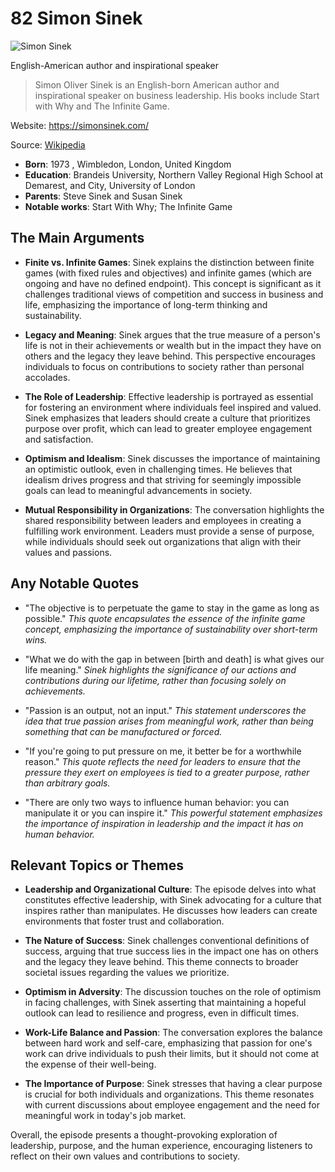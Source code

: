 # 82 Simon Sinek


![Simon Sinek](https://encrypted-tbn0.gstatic.com/images?q=tbn:ANd9GcTVhLyUpQkfnW-nGawmtpgA3UjwEY6er4Lsod7pBA&s=0)

English-American author and inspirational speaker

> Simon Oliver Sinek is an English-born American author and inspirational speaker on business leadership. His books include Start with Why and The Infinite Game.

Website: https://simonsinek.com/

Source: [Wikipedia](https://en.wikipedia.org/wiki/Simon_Sinek)

- **Born**: 1973 , Wimbledon, London, United Kingdom
- **Education**: Brandeis University, Northern Valley Regional High School at Demarest, and City, University of London
- **Parents**: Steve Sinek and Susan Sinek
- **Notable works**: Start With Why; The Infinite Game


## The Main Arguments

- **Finite vs. Infinite Games**: Sinek explains the distinction between finite games (with fixed rules and objectives) and infinite games (which are ongoing and have no defined endpoint). This concept is significant as it challenges traditional views of competition and success in business and life, emphasizing the importance of long-term thinking and sustainability.

- **Legacy and Meaning**: Sinek argues that the true measure of a person's life is not in their achievements or wealth but in the impact they have on others and the legacy they leave behind. This perspective encourages individuals to focus on contributions to society rather than personal accolades.

- **The Role of Leadership**: Effective leadership is portrayed as essential for fostering an environment where individuals feel inspired and valued. Sinek emphasizes that leaders should create a culture that prioritizes purpose over profit, which can lead to greater employee engagement and satisfaction.

- **Optimism and Idealism**: Sinek discusses the importance of maintaining an optimistic outlook, even in challenging times. He believes that idealism drives progress and that striving for seemingly impossible goals can lead to meaningful advancements in society.

- **Mutual Responsibility in Organizations**: The conversation highlights the shared responsibility between leaders and employees in creating a fulfilling work environment. Leaders must provide a sense of purpose, while individuals should seek out organizations that align with their values and passions.

## Any Notable Quotes

- "The objective is to perpetuate the game to stay in the game as long as possible."
  *This quote encapsulates the essence of the infinite game concept, emphasizing the importance of sustainability over short-term wins.*

- "What we do with the gap in between [birth and death] is what gives our life meaning."
  *Sinek highlights the significance of our actions and contributions during our lifetime, rather than focusing solely on achievements.*

- "Passion is an output, not an input."
  *This statement underscores the idea that true passion arises from meaningful work, rather than being something that can be manufactured or forced.*

- "If you're going to put pressure on me, it better be for a worthwhile reason."
  *This quote reflects the need for leaders to ensure that the pressure they exert on employees is tied to a greater purpose, rather than arbitrary goals.*

- "There are only two ways to influence human behavior: you can manipulate it or you can inspire it."
  *This powerful statement emphasizes the importance of inspiration in leadership and the impact it has on human behavior.*

## Relevant Topics or Themes

- **Leadership and Organizational Culture**: The episode delves into what constitutes effective leadership, with Sinek advocating for a culture that inspires rather than manipulates. He discusses how leaders can create environments that foster trust and collaboration.

- **The Nature of Success**: Sinek challenges conventional definitions of success, arguing that true success lies in the impact one has on others and the legacy they leave behind. This theme connects to broader societal issues regarding the values we prioritize.

- **Optimism in Adversity**: The discussion touches on the role of optimism in facing challenges, with Sinek asserting that maintaining a hopeful outlook can lead to resilience and progress, even in difficult times.

- **Work-Life Balance and Passion**: The conversation explores the balance between hard work and self-care, emphasizing that passion for one's work can drive individuals to push their limits, but it should not come at the expense of their well-being.

- **The Importance of Purpose**: Sinek stresses that having a clear purpose is crucial for both individuals and organizations. This theme resonates with current discussions about employee engagement and the need for meaningful work in today's job market.

Overall, the episode presents a thought-provoking exploration of leadership, purpose, and the human experience, encouraging listeners to reflect on their own values and contributions to society.
